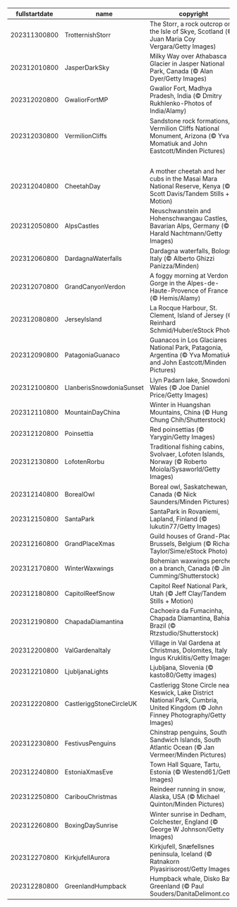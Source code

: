 |fullstartdate|name|copyright|title|image|
|--|--|--|--|--|
202311300800|TrotternishStorr|The Storr, a rock outcrop on the Isle of Skye, Scotland (© Juan Maria Coy Vergara/Getty Images)|Info|![](/en-AU/2023/12/202311300800TrotternishStorr.jpg)|
202312010800|JasperDarkSky|Milky Way over Athabasca Glacier in Jasper National Park, Canada (© Alan Dyer/Getty Images)|Info|![](/en-AU/2023/12/202312010800JasperDarkSky.jpg)|
202312020800|GwaliorFortMP|Gwalior Fort, Madhya Pradesh, India (© Dmitry Rukhlenko-Photos of India/Alamy)|Info|![](/en-AU/2023/12/202312020800GwaliorFortMP.jpg)|
202312030800|VermilionCliffs|Sandstone rock formations, Vermilion Cliffs National Monument, Arizona (© Yva Momatiuk and John Eastcott/Minden Pictures)|Info|![](/en-AU/2023/12/202312030800VermilionCliffs.jpg)|
||||![](/en-AU/2023/12/.jpg)|
202312040800|CheetahDay|A mother cheetah and her cubs in the Masai Mara National Reserve, Kenya (© Scott Davis/Tandem Stills + Motion)|Info|![](/en-AU/2023/12/202312040800CheetahDay.jpg)|
202312050800|AlpsCastles|Neuschwanstein and Hohenschwangau Castles, Bavarian Alps, Germany (© Harald Nachtmann/Getty Images)|Info|![](/en-AU/2023/12/202312050800AlpsCastles.jpg)|
202312060800|DardagnaWaterfalls|Dardagna waterfalls, Bologna, Italy (© Alberto Ghizzi Panizza/Minden)|Info|![](/en-AU/2023/12/202312060800DardagnaWaterfalls.jpg)|
202312070800|GrandCanyonVerdon|A foggy morning at Verdon Gorge in the Alpes-de-Haute-Provence of France (© Hemis/Alamy)|Info|![](/en-AU/2023/12/202312070800GrandCanyonVerdon.jpg)|
202312080800|JerseyIsland|La Rocque Harbour, St. Clement, Island of Jersey (© Reinhard Schmid/Huber/eStock Photo)|Info|![](/en-AU/2023/12/202312080800JerseyIsland.jpg)|
202312090800|PatagoniaGuanaco|Guanacos in Los Glaciares National Park, Patagonia, Argentina (© Yva Momatiuk and John Eastcott/Minden Pictures)|Info|![](/en-AU/2023/12/202312090800PatagoniaGuanaco.jpg)|
202312100800|LlanberisSnowdoniaSunset|Llyn Padarn lake, Snowdonia, Wales (© Joe Daniel Price/Getty Images)|Info|![](/en-AU/2023/12/202312100800LlanberisSnowdoniaSunset.jpg)|
202312110800|MountainDayChina|Winter in Huangshan Mountains, China (© Hung Chung Chih/Shutterstock)|Info|![](/en-AU/2023/12/202312110800MountainDayChina.jpg)|
202312120800|Poinsettia|Red poinsettias (© Yarygin/Getty Images)|Info|![](/en-AU/2023/12/202312120800Poinsettia.jpg)|
202312130800|LofotenRorbu|Traditional fishing cabins, Svolvaer, Lofoten Islands, Norway (© Roberto Moiola/Sysaworld/Getty Images)|Info|![](/en-AU/2023/12/202312130800LofotenRorbu.jpg)|
202312140800|BorealOwl|Boreal owl, Saskatchewan, Canada (© Nick Saunders/Minden Pictures)|Info|![](/en-AU/2023/12/202312140800BorealOwl.jpg)|
202312150800|SantaPark|SantaPark in Rovaniemi, Lapland, Finland (© lukutin77/Getty Images)|Info|![](/en-AU/2023/12/202312150800SantaPark.jpg)|
202312160800|GrandPlaceXmas|Guild houses of Grand-Place, Brussels, Belgium (© Richard Taylor/Sime/eStock Photo)|Info|![](/en-AU/2023/12/202312160800GrandPlaceXmas.jpg)|
202312170800|WinterWaxwings|Bohemian waxwings perched on a branch, Canada (© Jim Cumming/Shutterstock)|Info|![](/en-AU/2023/12/202312170800WinterWaxwings.jpg)|
202312180800|CapitolReefSnow|Capitol Reef National Park, Utah (© Jeff Clay/Tandem Stills + Motion)|Info|![](/en-AU/2023/12/202312180800CapitolReefSnow.jpg)|
202312190800|ChapadaDiamantina|Cachoeira da Fumacinha, Chapada Diamantina, Bahia, Brazil (© Rtzstudio/Shutterstock)|Info|![](/en-AU/2023/12/202312190800ChapadaDiamantina.jpg)|
202312200800|ValGardenaItaly|Village in Val Gardena at Christmas, Dolomites, Italy (© Ingus Kruklitis/Getty Images)|Info|![](/en-AU/2023/12/202312200800ValGardenaItaly.jpg)|
202312210800|LjubljanaLights|Ljubljana, Slovenia (© kasto80/Getty images)|Info|![](/en-AU/2023/12/202312210800LjubljanaLights.jpg)|
202312220800|CastleriggStoneCircleUK|Castlerigg Stone Circle near Keswick, Lake District National Park, Cumbria, United Kingdom (© John Finney Photography/Getty Images)|Info|![](/en-AU/2023/12/202312220800CastleriggStoneCircleUK.jpg)|
202312230800|FestivusPenguins|Chinstrap penguins, South Sandwich Islands, South Atlantic Ocean (© Jan Vermeer/Minden Pictures)|Info|![](/en-AU/2023/12/202312230800FestivusPenguins.jpg)|
202312240800|EstoniaXmasEve|Town Hall Square, Tartu, Estonia (© Westend61/Getty Images)|Info|![](/en-AU/2023/12/202312240800EstoniaXmasEve.jpg)|
202312250800|CaribouChristmas|Reindeer running in snow, Alaska, USA (© Michael Quinton/Minden Pictures)|Info|![](/en-AU/2023/12/202312250800CaribouChristmas.jpg)|
202312260800|BoxingDaySunrise|Winter sunrise in Dedham, Colchester, England (© George W Johnson/Getty Images)|Info|![](/en-AU/2023/12/202312260800BoxingDaySunrise.jpg)|
202312270800|KirkjufellAurora|Kirkjufell, Snæfellsnes peninsula, Iceland (© Ratnakorn Piyasirisorost/Getty Images)|Info|![](/en-AU/2023/12/202312270800KirkjufellAurora.jpg)|
202312280800|GreenlandHumpback|Humpback whale, Disko Bay, Greenland (© Paul Souders/DanitaDelimont.com)|Info|![](/en-AU/2023/12/202312280800GreenlandHumpback.jpg)|

